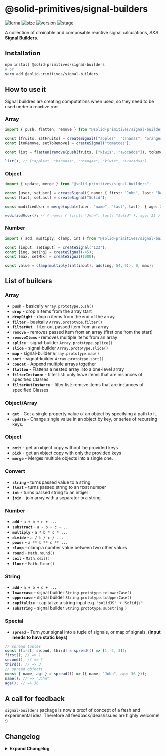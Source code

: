 # @solid-primitives/signal-builders

[![lerna](https://img.shields.io/badge/maintained%20with-lerna-cc00ff.svg?style=for-the-badge)](https://lerna.js.org/)
[![size](https://img.shields.io/bundlephobia/minzip/@solid-primitives/signal-builders?style=for-the-badge&label=size)](https://bundlephobia.com/package/@solid-primitives/signal-builders)
[![version](https://img.shields.io/npm/v/@solid-primitives/signal-builders?style=for-the-badge)](https://www.npmjs.com/package/@solid-primitives/signal-builders)
[![stage](https://img.shields.io/endpoint?style=for-the-badge&url=https%3A%2F%2Fraw.githubusercontent.com%2Fdavedbase%2Fsolid-primitives%2Fmain%2Fassets%2Fbadges%2Fstage-1.json)](https://github.com/davedbase/solid-primitives#contribution-process)

A collection of chainable and composable reactive signal calculations, _AKA_ **Signal Builders**.

## Installation

```bash
npm install @solid-primitives/signal-builders
# or
yarn add @solid-primitives/signal-builders
```

## How to use it

Signal buildres are creating computations when used, so they need to be used under a reactive root.

### Array

```ts
import { push, flatten, remove } from "@solid-primitives/signal-builders";

const [fruits, setFruits] = createSignal(["apples", "bananas", "oranges", "tomatoes"]);
const [toRemove, setToRemove] = createSignal("tomatoes");

const list = flatten(remove(push(fruits, ["kiwis", "avocados"]), toRemove));

list(); // ["apples", "bananas", "oranges", "kiwis", "avocados"]
```

### Object

```ts
import { update, merge } from "@solid-primitives/signal-builders";

const [user, setUser] = createSignal({ name: { first: "John", last: "Doe" } });
const [last, setLast] = createSignal("Solid");

const modifiedUser = merge(update(user, "name", "last", last), { age: 21 });

modifiedUser(); // { name: { first: "John", last: "Solid" }, age: 21 }
```

### Number

```ts
import { add, multiply, clamp, int } from "@solid-primitives/signal-builders";

const [input, setInput] = createSignal("123");
const [ing, setIng] = createSignal(-45);
const [max, setMax] = createSignal(1000);

const value = clamp(multiply(int(input), add(ing, 54, 9)), 0, max);
```

## List of builders

### Array

- **`push`** - basically `Array.prototype.push()`
- **`drop`** - drop n items from the array start
- **`dropRight`** - drop n items from the end of the array
- **`filter`** - basically `Array.prototype.filter()`
- **`filterOut`** - filter out passed item from an array
- **`remove`** - removes passed item from an array (first one from the start)
- **`removeItems`** - removes multiple items from an array
- **`splice`** - signal-builder `Array.prototype.splice()`
- **`slice`** - signal-builder `Array.prototype.slice()`
- **`map`** - signal-builder `Array.prototype.map()`
- **`sort`** - signal-builder `Array.prototype.sort()`
- **`concat`** - Append multiple arrays together
- **`flatten`** - Flattens a nested array into a one-level array
- **`filterInstance`** - filter list: only leave items that are instances of specified Classes
- **`filterOutInstance`** - filter list: remove items that are instances of specified Classes

### Object/Array

- **`get`** - Get a single property value of an object by specifying a path to it.
- **`update`** - Change single value in an object by key, or series of recursing keys.

### Object

- **`omit`** - get an object copy without the provided keys
- **`pick`** - get an object copy with only the provided keys
- **`merge`** - Merges multiple objects into a single one.

### Convert

- **`string`** - turns passed value to a string
- **`float`** - turns passed string to an float number
- **`int`** - turns passed string to an intiger
- **`join`** - join array with a separator to a string

### Number

- **`add`** - `a + b + c + ...`
- **`substract`** - `a - b - c - ...`
- **`multiply`** - `a * b * c * ...`
- **`divide`** - `a / b / c / ...`
- **`power`** - `a ** b ** c ** ...`
- **`clamp`** - clamp a number value between two other values
- **`round`** - `Math.round()`
- **`ceil`** - `Math.ceil()`
- **`floor`** - `Math.floor()`

### String

- **`add`** - `a + b + c + ...`
- **`lowercase`** - signal builder `String.prototype.toLowerCase()`
- **`uppercase`** - signal builder `String.prototype.toUpperCase()`
- **`capitalize`** - capitalize a string input e.g. `"solidJS"` -> `"Solidjs"`
- **`substring`** - signal builder `String.prototype.substring()`

### Special

- **`spread`** - Turn your signal into a tuple of signals, or map of signals. **(input needs to have static keys)**

```ts
// spread tuples
const [first, second, third] = spread(() => [1, 2, 3]);
first(); // => 1
second(); // => 2
third(); // => 3
// spread objects
const { name, age } = spread(() => ({ name: "John", age: 36 }));
name(); // => "John"
age(); // => 36
```

## A call for feedback

`signal-builders` package is now a proof of concept of a fresh and experimental idea. Therefore all feedback/ideas/issues are highly welcome! :)

## Changelog

<details>
<summary><b>Expand Changelog</b></summary>

0.0.100

Initial release as a Stage-1 primitive.

</details>
